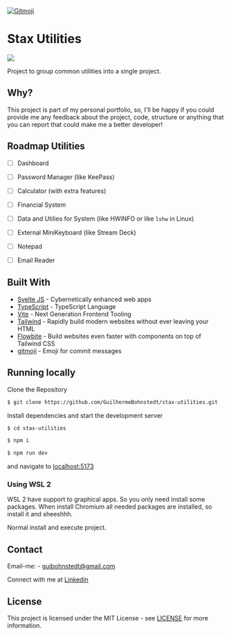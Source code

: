 <a href="https://gitmoji.dev">
  <img src="https://img.shields.io/badge/gitmoji-%20😜%20😍-FFDD67.svg?style=flat-square" alt="Gitmoji">
</a>

# Stax Utilities

![](screenshot.png)

Project to group common utilities into a single project.

## Why?

This project is part of my personal portfolio, so, I'll be happy if you could provide me any feedback about the project, code, structure or anything that you can report that could make me a better developer!

## Roadmap Utilities
- [ ] Dashboard
- [ ] Password Manager (like KeePass)
- [ ] Calculator (with extra features)
- [ ] Financial System
- [ ] Data and Utilies for System (like HWiNFO or like `lshw` in Linux)
- [ ] External MiniKeyboard (like Stream Deck)
- [ ] Notepad
- [ ] Email Reader



## Built With
- [Svelte JS](http://svelte.dev) - Cybernetically enhanced web apps
- [TypeScript](https://www.typescriptlang.org/) - TypeScript Language
- [Vite](https://vitejs.dev/) - Next Generation Frontend Tooling
- [Tailwind](https://tailwindcss.com/) - Rapidly build modern websites without ever leaving your HTML
- [Flowbite](https://flowbite.com) - Build websites even faster with components on top of Tailwind CSS
- [gitmoji](https://gitmoji.carloscuesta.me/) - Emoji for commit messages

## Running locally

Clone the Repository

```sh
$ git clone https://github.com/GuilhermeBohnstedt/stax-utilities.git
```

Install dependencies and start the development server

```sh
$ cd stax-utilities

$ npm i

$ npm run dev
```

and navigate to [localhost:5173](http://http://localhost:5173//)

### Using WSL 2
WSL 2 have support to graphical apps. So you only need install some packages. When install Chromium all needed packages are installed, so install it and sheeshhh.

Normal install and execute project.

## Contact

Email-me: - guibohnstedt@gmail.com

Connect with me at [Linkedin](https://www.linkedin.com/in/guilherme-bohnstedt-68145611a/)

## License

This project is licensed under the MIT License - see [LICENSE](https://github.com/GuilhermeBohnstedt/stax-utilities/blob/master/LICENSE) for more information.